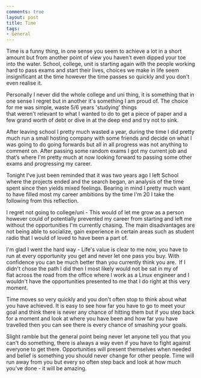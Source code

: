 ```yaml
---
comments: true
layout: post
title: Time
tags:
- General
---
```


Time is a funny thing, in one sense you seem to achieve a lot in a short amount but from another point of view you haven't even dipped your toe into the water. School, college, unit is starting again with the people working hard to pass exams and start their lives, choices we make in life seem insignificant at the time however the time passes so quickly and you don't even realise it.

Personally I never did the whole college and uni thing, it is something that in one sense I regret but in another it's something I am proud of. The choice for me was simple, waste 5/6 years 'studying' things that weren't relevant to what I wanted to do to get a piece of paper and a few grand worth of debt or dive in at the deep end and try not to sink.

After leaving school I pretty much wasted a year, during the time I did pretty much run a small hosting company with some friends and decide on what I was going to do going forwards but all in all progress was not anything to comment on. After passing some random exams I got my current job and that’s where I'm pretty much at now looking forward to passing some other exams and progressing my career.

Tonight I've just been reminded that it was two years ago I left School where the projects ended and the search began, an analysis of the time spent since then yields mixed feelings. Bearing in mind I pretty much want to have filled most my career ambitions by the time I'm 20 I take the following from this reflection.

I regret not going to college/uni - This would of let me grow as a person however could of potentially prevented my career from starting and left me without the opportunities I'm currently chasing. The main disadvantages are not being able to socialize, gain experience in certain areas such as student radio that I would of loved to have been a part of.

I'm glad I went the hard way - Life's value is clear to me now, you have to run at every opportunity you get and never let one pass you buy. With confidence you can be much better than you currently think you are.  If I didn't chose the path I did then I most likely would not be sat in my of flat across the road from the office where I work as a Linux engineer and I wouldn't have the opportunities presented to me that I do right at this very moment.

Time moves so very quickly and you don't often stop to think about what you have achieved. It is easy to see how far you have to go to meet your goal and think there is never any chance of hitting them but if you step back for a moment and look at where you have been and how far you have travelled then you can see there is every chance of smashing your goals.

Slight ramble but the general point being never let anyone tell you that you can't do something, there is always a way even if you have to fight against everyone to get there. Opportunities will present themselves when needed and belief is something you should never change for other people. Time will run away from you but every so often step back and look at how much you've done - it will be amazing.
